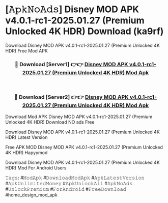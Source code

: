 # [𝙰𝚙𝚔𝙽𝚘𝙰𝚍𝚜] Disney  MOD APK v4.0.1-rc1-2025.01.27 (Premium Unlocked 4K HDR) Download (ka9rf)
Download Disney  MOD APK v4.0.1-rc1-2025.01.27 (Premium Unlocked 4K HDR) Free Mod APK

<div align="center">
<h3>🔴 Download [Server1] 👉👉 <a href="https://apkcomod.com?title=Disney__MOD_APK_v4.0.1-rc1-2025.01.27_(Premium_Unlocked_4K_HDR)">Disney  MOD APK v4.0.1-rc1-2025.01.27 (Premium Unlocked 4K HDR) Mod Apk</a></h3><br>

<h3>🔴 Download [Server2] 👉👉 <a href="https://apkcomod.com?title=Disney__MOD_APK_v4.0.1-rc1-2025.01.27_(Premium_Unlocked_4K_HDR)">Disney  MOD APK v4.0.1-rc1-2025.01.27 (Premium Unlocked 4K HDR) Mod Apk</a></h3>
</div>


 Download Mod APK Disney  MOD APK v4.0.1-rc1-2025.01.27 (Premium Unlocked 4K HDR) Download NO ads Free

Download Disney  MOD APK v4.0.1-rc1-2025.01.27 (Premium Unlocked 4K HDR) Latest Version

Free APK MOD Disney  MOD APK v4.0.1-rc1-2025.01.27 (Premium Unlocked 4K HDR) Hapyymod

Download Disney  MOD APK v4.0.1-rc1-2025.01.27 (Premium Unlocked 4K HDR) Mod For Android Users

𝚃𝚊𝚐𝚜: #𝙼𝚘𝚍𝙰𝚙𝚔 #𝙳𝚘𝚠𝚗𝚕𝚘𝚊𝚍𝙼𝚘𝚍𝙰𝚙𝚔 #𝙰𝚙𝚔𝙻𝚊𝚝𝚎𝚜𝚝𝚅𝚎𝚛𝚜𝚒𝚘𝚗 #𝙰𝚙𝚔𝚄𝚗𝚕𝚒𝚖𝚒𝚝𝚎𝚍𝙼𝚘𝚗𝚎𝚢 #𝙰𝚙𝚔𝚄𝚗𝚕𝚘𝚌𝚔𝙰𝚕𝚕 #𝙰𝚙𝚔𝙽𝚘𝙰𝚍𝚜 #𝚄𝚗𝚕𝚘𝚌𝚔𝙿𝚛𝚎𝚖𝚒𝚞𝚖 #𝙵𝚘𝚛𝙰𝚗𝚍𝚛𝚘𝚒𝚍 #𝙵𝚛𝚎𝚎𝙳𝚘𝚠𝚗𝚕𝚘𝚊𝚍 #home_design_mod_apk